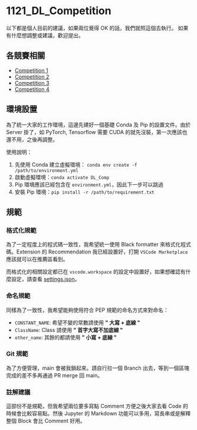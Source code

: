 # 1121_DL_Competition

以下都是個人目前的建議，如果兩位覺得 OK 的話，我們就照這個去執行。
如果有什麼想調整或建議，歡迎提出。

## 各競賽相關

- [Competition 1](./competition1/)
- [Competition 2](./competition2/)
- [Competition 3](./competition3/)
- [Competition 4](./competition4/)

## 環境設置

為了統一大家的工作環境，這邊先建好一個基礎 Conda 及 Pip 的設置文件。由於 Server 掛了，如 PyTorch, Tensorflow 需要 CUDA 的就先沒裝，第一次應該也還不用，之後再調整。

使用說明：

1. 先使用 Conda 建立虛擬環境： `conda env create -f /path/to/environment.yml`
2. 啟動虛擬環境：`conda activate DL_Comp`
3. Pip 環境應該已經包含在 `environment.yml`，因此下一步可以跳過
4. 安裝 Pip 環境：`pip install -r /path/to/requirement.txt`

## 規範

### 格式化規範

為了一定程度上的程式碼一致性，我希望統一使用 Black formatter 來格式化程式碼。Extension 的 Recommendation 我已經設置好，打開 `VSCode Marketplace` 應該就可以在推薦區看到。

而格式化的相關設定都已在 `vscode.workspace` 的設定中設置好，如果想確認有什麼設定，請查看 [settings.json](.vscode/settings.json)。

### 命名規範

同樣為了一致性，我希望能夠使用符合 PEP 規範的命名方式來對命名：

- `CONSTANT_NAME`: 希望不變的常數請使用 **" 大寫 + 底線 "**
- `ClassName`: Class 請使用 **" 首字大寫不加底線 "**
- `other_name`: 其餘的都請使用 **" 小寫 + 底線 "**

### Git 規範

為了方便管理，main 會被我鎖起來。請自行拉一個 Branch 出去，等到一個區塊完成的差不多再通過 PR merge 回 main。

### 註解建議

這部份不是規範，但我希望兩位要多寫點 Comment 方便之後大家去看 Code 的時候會比較容易點。然後 Jupyter 的 Markdown 功能可以多用，寫長串或是解釋整個 Block 會比 Comment 好用。
